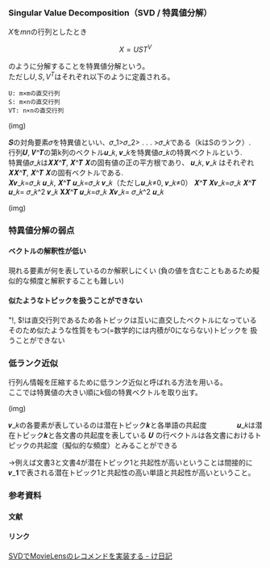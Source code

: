 ### Singular Value Decomposition（SVD / 特異値分解）

$X$を$m  n$の行列としたとき

```math
X = U S T^{V}
```
のように分解することを特異値分解という。   
ただし$U, S, V^T$はそれぞれ以下のように定義される。   

	U: m×mの直交行列
	S: m×nの直交行列
	VT: n×nの直交行列

(img)

𝑺の対角要素𝜎を特異値といい、𝜎_1>𝜎_2> . . . >𝜎_𝑘である（kはSのランク）.   
行列𝑼, 𝑽^𝑻の第k列のベクトル𝒖_𝑘, 𝒗_𝑘を特異値𝜎_𝑘の特異ベクトルという.  
特異値𝜎_𝑘は𝑿𝑿^𝑻, 𝑿^𝑻 𝑿の固有値の正の平方根であり、 𝒖_𝑘, 𝒗_𝑘  はそれぞれ𝑿𝑿^𝑻, 𝑿^𝑻 𝑿の固有ベクトルである.   
	𝑿𝒗_𝑘=𝜎_𝑘 𝒖_𝑘, 𝑿^𝑻 𝒖_𝑘=𝜎_𝑘 𝒗_𝑘（ただし𝒖_𝑘≠0, 𝒗_𝑘≠0）
	𝑿^𝑻 𝑿𝒗_𝑘=𝜎_𝑘 𝑿^𝑻 𝒖_𝑘= 𝜎_𝑘^2 𝒗_𝑘
	𝐗𝑿^𝑻 𝒖_𝑘=𝜎_𝑘 𝑿𝒗_𝑘= 𝜎_𝑘^2 𝒖_𝑘

(img)

### 特異値分解の弱点
#### ベクトルの解釈性が低い
現れる要素が何を表しているのか解釈しにくい
(負の値を含むこともあるため擬似的な頻度と解釈することも難しい)

#### 似たようなトピックを扱うことができない
"!, $!は直交行列であるため各トピックは互いに直交したベクトルになっている
そのため似たような性質をもつ(=数学的には内積が0にならない)トピックを 扱うことができない


### 低ランク近似
行列ん情報を圧縮するために低ランク近似と呼ばれる方法を用いる。   
ここでは特異値の大きい順にk個の特異ベクトルを取り出す。


(img)



𝒗_𝑘の各要素が表しているのは潜在トピック𝒌と各単語の共起度　　　　
𝒖_𝑘は潜在トピック𝒌と各文書の共起度を表している
𝑼 ̃の行ベクトルは各文書におけるトピックの共起度（擬似的な頻度）とみることができる　　　　

→例えば文書3と文書4が潜在トピック1と共起性が高いということは間接的に𝒗_𝟏で表される潜在トピック1と共起性の高い単語と共起性が高いということ。　　　


### 参考資料

#### 文献


#### リンク
[SVDでMovieLensのレコメンドを実装する - け日記](https://ohke.hateblo.jp/entry/2017/12/20/233000)
